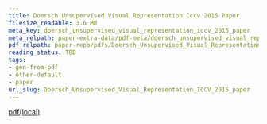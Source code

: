 ```yaml
---
title: Doersch Unsupervised Visual Representation Iccv 2015 Paper
filesize_readable: 3.6 MB
meta_key: doersch_unsupervised_visual_representation_iccv_2015_paper
meta_relpath: paper-extra-data/pdf-meta/doersch_unsupervised_visual_representation_iccv_2015_paper.yaml
pdf_relpath: paper-repo/pdfs/Doersch_Unsupervised_Visual_Representation_ICCV_2015_paper.pdf
reading_status: TBD
tags:
- gen-from-pdf
- other-default
- paper
url_slug: Doersch_Unsupervised_Visual_Representation_ICCV_2015_paper
---
```


[pdf(local)](../../paper-repo/pdfs/Doersch_Unsupervised_Visual_Representation_ICCV_2015_paper.pdf)
